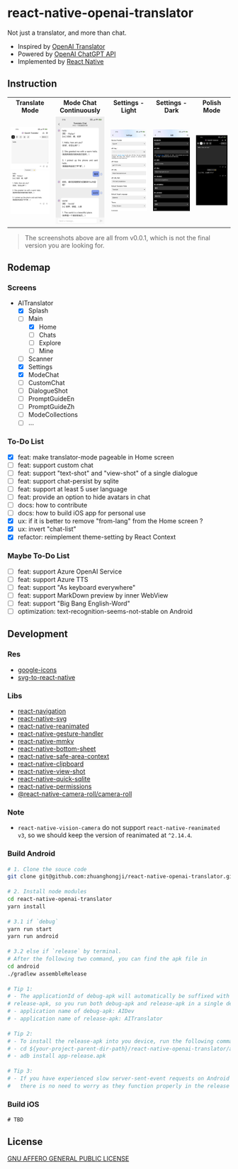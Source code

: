 # react-native-openai-translator

Not just a translator, and more than chat.

- Inspired by [OpenAI Translator](https://github.com/yetone/openai-translator)
- Powered by [OpenAI ChatGPT API](https://platform.openai.com/docs/api-reference)
- Implemented by [React Native](https://reactnative.dev/)

## Instruction

<table>
  <tr>
    <th>Translate Mode</th>
    <th>Mode Chat Continuously</th>
    <th>Settings - Light</th>
    <th>Settings - Dark</th>
    <th>Polish Mode</th>
  </tr>

  <tr>
    <td>
      <img 
        width="170"
        src="./docs/screenshots/v0.0.1_1.jpeg" 
        title="The special case of translate English Word into Chinese" 
      />
    </td>
    <td>
      <img 
        width="170"
        src="./docs/screenshots/v0.0.1_2.jpeg"
        title="You can chat continuously with every mode in Home screen"  
      />
    </td>
    <td>
      <img 
        width="170"
        src="./docs/screenshots/v0.0.1_3.jpeg"
        title="Settings - Light"
      />
    </td>
    <td>
      <img 
        width="170"
        src="./docs/screenshots/v0.0.1_4.jpeg"
        title="Settings - Dark"
      />
    </td>
    <td>
      <img 
        width="170"
        src="./docs/screenshots/v0.0.1_5.jpeg"
        title="Polish Mode"
      />
    </td>
  </tr>
</table>

> The screenshots above are all from v0.0.1, which is not the final version you are looking for.

## Rodemap

### Screens

- AITranslator
  - [x] Splash
  - [ ] Main
    - [x] Home
    - [ ] Chats
    - [ ] Explore
    - [ ] Mine
  - [ ] Scanner
  - [x] Settings
  - [x] ModeChat
  - [ ] CustomChat
  - [ ] DialogueShot
  - [ ] PromptGuideEn
  - [ ] PromptGuideZh
  - [ ] ModeCollections
  - [ ] ...

### To-Do List

- [x] feat: make translator-mode pageable in Home screen
- [ ] feat: support custom chat
- [ ] feat: support "text-shot" and "view-shot" of a single dialogue
- [ ] feat: support chat-persist by sqlite
- [ ] feat: support at least 5 user language
- [ ] feat: provide an option to hide avatars in chat
- [ ] docs: how to contribute
- [ ] docs: how to build iOS app for personal use
- [x] ux: if it is better to remove "from-lang" from the Home screen ?
- [x] ux: invert "chat-list"
- [x] refactor: reimplement theme-setting by React Context

### Maybe To-Do List

- [ ] feat: support Azure OpenAI Service
- [ ] feat: support Azure TTS
- [ ] feat: support "As keyboard everywhere"
- [ ] feat: support MarkDown preview by inner WebView
- [ ] feat: support "Big Bang English-Word"
- [ ] optimization: text-recognition-seems-not-stable on Android

## Development

### Res

- [google-icons](https://fonts.google.com/icons?icon.style=Rounded)
- [svg-to-react-native](https://transform.tools/svg-to-react-native)

### Libs

- [react-navigation](https://reactnavigation.org)
- [react-native-svg](https://github.com/software-mansion/react-native-svg)
- [react-native-reanimated](https://docs.swmansion.com/react-native-reanimated/docs/)
- [react-native-gesture-handler](https://docs.swmansion.com/react-native-gesture-handler/docs/)
- [react-native-mmkv](https://github.com/mrousavy/react-native-mmkv)
- [react-native-bottom-sheet](https://gorhom.github.io/react-native-bottom-sheet/)
- [react-native-safe-area-context](https://github.com/th3rdwave/react-native-safe-area-context)
- [react-native-clipboard](https://github.com/react-native-clipboard/clipboard)
- [react-native-view-shot](https://github.com/gre/react-native-view-shot)
- [react-native-quick-sqlite](https://github.com/margelo/react-native-quick-sqlite)
- [react-native-permissions](https://github.com/zoontek/react-native-permissions#readme)
- [@react-native-camera-roll/camera-roll](https://github.com/react-native-cameraroll/react-native-cameraroll)

### Note

- `react-native-vision-camera` do not support `react-native-reanimated v3`, so we should keep the version of reanimated at `^2.14.4`.

### Build Android

```bash
# 1. Clone the souce code
git clone git@github.com:zhuanghongji/react-native-openai-translator.git

# 2. Install node modules
cd react-native-openai-translator
yarn install

# 3.1 if `debug`
yarn run start
yarn run android

# 3.2 else if `release` by terminal.
# After the following two command, you can find the apk file in
cd android
./gradlew assembleRelease

# Tip 1:
# - The applicationId of debug-apk will automatically be suffixed with `.dev` from that of the
# release-apk, so you run both debug-apk and release-apk in a single device.
# - application name of debug-apk: AIDev
# - application name of release-apk: AITranslator

# Tip 2:
# - To install the release-apk into you device, run the following commands:
# - cd ${your-project-parent-dir-path}/react-native-openai-translator/android/app/build/outputs/apk/release
# - adb install app-release.apk

# Tip 3:
# - If you have experienced slow server-sent-event requests on Android during debugging,
#   there is no need to worry as they function properly in the release version.
```

### Build iOS

```shell
# TBD
```

## License

[GNU AFFERO GENERAL PUBLIC LICENSE](./LICENSE)
